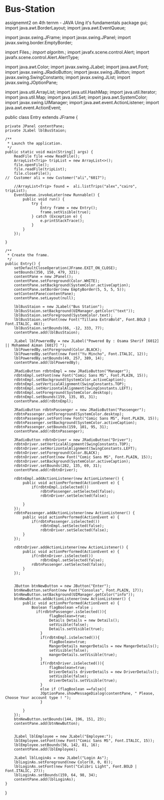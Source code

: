 # Bus-Station
assignemnt2 on 4th ternm - JAVA Uing it's fundamentals
package gui;
import java.awt.BorderLayout;
import java.awt.EventQueue;

import javax.swing.JFrame;
import javax.swing.JPanel;
import javax.swing.border.EmptyBorder;

import Files.*;
import algoritm.*;
import javafx.scene.control.Alert;
import javafx.scene.control.Alert.AlertType;

import java.awt.Color;
import javax.swing.JLabel;
import java.awt.Font;
import javax.swing.JRadioButton;
import javax.swing.JButton;
import javax.swing.SwingConstants;
import javax.swing.JList;
import javax.swing.JOptionPane;

import java.util.ArrayList;
import java.util.HashMap;
import java.util.Iterator;
import java.util.Map;
import java.util.Set;
import java.awt.SystemColor;
import javax.swing.UIManager;
import java.awt.event.ActionListener;
import java.awt.event.ActionEvent;

public class Entry extends JFrame {

	private JPanel contentPane;
	private JLabel lblBusStaion;

	/**
	 * Launch the application.
	 */
	public static void main(String[] args) {
		ReadFile file =new ReadFile();
		ArrayList<Trip> tripList = new ArrayList<>();
		file.openFile();
		file.readFile(tripList);
		file.closeFile();
	//	Customer ali = new Customer("ali","6017");

		//ArrayList<Trip> found =  ali.listTrips("alex","cairo", tripList);
		EventQueue.invokeLater(new Runnable() {
			public void run() {
				try {
					Entry frame = new Entry();
					frame.setVisible(true);
				} catch (Exception e) {
					e.printStackTrace();
				}
			}
		});
		
	}

	/**
	 * Create the frame.
	 */
	public Entry() {
		setDefaultCloseOperation(JFrame.EXIT_ON_CLOSE);
		setBounds(350, 150, 479, 321);
		contentPane = new JPanel();
		contentPane.setForeground(Color.WHITE);
		contentPane.setBackground(SystemColor.activeCaption);
		contentPane.setBorder(new EmptyBorder(5, 5, 5, 5));
		setContentPane(contentPane);
		contentPane.setLayout(null);
		
		lblBusStaion = new JLabel("Bus Station");
		lblBusStaion.setBackground(UIManager.getColor("text"));
		lblBusStaion.setForeground(SystemColor.text);
		lblBusStaion.setFont(new Font("Tillana ExtraBold", Font.BOLD | Font.ITALIC, 46));
		lblBusStaion.setBounds(66, -12, 333, 77);
		contentPane.add(lblBusStaion);
		
		JLabel lblPoweredBy = new JLabel("Powered By : Osama Sherif [6012] || Mohammed Aiman [6017] ");
		lblPoweredBy.setForeground(Color.BLACK);
		lblPoweredBy.setFont(new Font("Yu Mincho", Font.ITALIC, 12));
		lblPoweredBy.setBounds(49, 257, 389, 14);
		contentPane.add(lblPoweredBy);
		
		JRadioButton rdbtnEmpl = new JRadioButton("Manager");
		rdbtnEmpl.setFont(new Font("Comic Sans MS", Font.PLAIN, 15));
		rdbtnEmpl.setBackground(SystemColor.activeCaption);
		rdbtnEmpl.setVerticalAlignment(SwingConstants.TOP);
		rdbtnEmpl.setHorizontalAlignment(SwingConstants.LEFT);
		rdbtnEmpl.setForeground(SystemColor.desktop);
		rdbtnEmpl.setBounds(159, 135, 85, 31);
		contentPane.add(rdbtnEmpl);
		
		JRadioButton rdbtnPassenger = new JRadioButton("Passenger");
		rdbtnPassenger.setForeground(SystemColor.desktop);
		rdbtnPassenger.setFont(new Font("Comic Sans MS", Font.PLAIN, 15));
		rdbtnPassenger.setBackground(SystemColor.activeCaption);
		rdbtnPassenger.setBounds(159, 101, 95, 31);
		contentPane.add(rdbtnPassenger);

		JRadioButton rdbtnDriver = new JRadioButton("Driver");
		rdbtnDriver.setVerticalAlignment(SwingConstants.TOP);
		rdbtnDriver.setHorizontalAlignment(SwingConstants.LEFT);
		rdbtnDriver.setForeground(Color.BLACK);
		rdbtnDriver.setFont(new Font("Comic Sans MS", Font.PLAIN, 15));
		rdbtnDriver.setBackground(SystemColor.activeCaption);
		rdbtnDriver.setBounds(282, 135, 69, 31);
		contentPane.add(rdbtnDriver);
		
		rdbtnEmpl.addActionListener(new ActionListener() {
			public void actionPerformed(ActionEvent e) {
				if(rdbtnEmpl.isSelected())
					rdbtnPassenger.setSelected(false);
				    rdbtnDriver.setSelected(false);

			}
		});
		rdbtnPassenger.addActionListener(new ActionListener() {
			public void actionPerformed(ActionEvent e) {
				if(rdbtnPassenger.isSelected())
					rdbtnEmpl.setSelected(false);
			        rdbtnDriver.setSelected(false);
			}
		});
		
		rdbtnDriver.addActionListener(new ActionListener() {
			public void actionPerformed(ActionEvent e) {
				if(rdbtnDriver.isSelected())
					rdbtnEmpl.setSelected(false);
				rdbtnPassenger.setSelected(false);
			}
		});
		
		
		JButton btnNewButton = new JButton("Enter");
		btnNewButton.setFont(new Font("Consolas", Font.PLAIN, 17));
		btnNewButton.setBackground(UIManager.getColor("info"));
		btnNewButton.addActionListener(new ActionListener() {
			public void actionPerformed(ActionEvent e) {
				Boolean flagBoolean =false ;
				  if(rdbtnPassenger.isSelected()){
					    flagBoolean=true;
				        Details Details = new Details();
						setVisible(false);
						Details.setVisible(true);
				    }
				    if(rdbtnEmpl.isSelected()){
					    flagBoolean=true;
				    	MangerDetails mangerDetails = new MangerDetails();
						setVisible(false);
						mangerDetails.setVisible(true);
				    }
				    if(rdbtnDriver.isSelected()){
					    flagBoolean=true;
				    	DriverDetails driverDetails = new DriverDetails();
						setVisible(false);
						driverDetails.setVisible(true);
				    }
				    else if (flagBoolean ==false){	
					JOptionPane.showMessageDialog(contentPane, " Please, Choose Your account type ! ");
					}    
				
			}
		});
		btnNewButton.setBounds(144, 196, 151, 23);
		contentPane.add(btnNewButton);
		
		
		JLabel lblEmployee = new JLabel("Employee:");
		lblEmployee.setFont(new Font("Comic Sans MS", Font.ITALIC, 15));
		lblEmployee.setBounds(56, 142, 81, 16);
		contentPane.add(lblEmployee);
		
		JLabel lblLoginAs = new JLabel("Login As");
		lblLoginAs.setForeground(new Color(0, 0, 0));
		lblLoginAs.setFont(new Font("Calibri Light", Font.BOLD | Font.ITALIC, 27));
		lblLoginAs.setBounds(159, 64, 98, 34);
		contentPane.add(lblLoginAs);
	}
}

